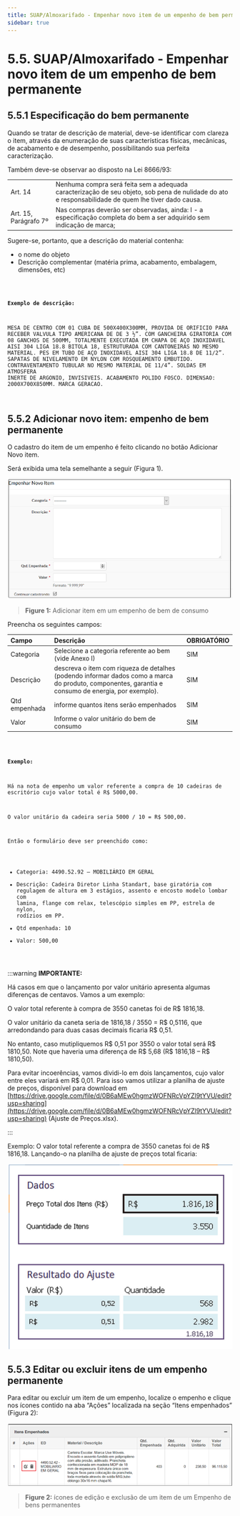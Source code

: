 ```yaml
---
title: SUAP/Almoxarifado - Empenhar novo item de um empenho de bem permanente
sidebar: true
---
```


# 5.5. SUAP/Almoxarifado - Empenhar novo item de um empenho de bem permanente

## 5.5.1 Especificação do bem permanente

Quando se tratar de descrição de material, deve-se identificar com clareza o item, através da enumeração de
suas características físicas, mecânicas, de acabamento e de desempenho, possibilitando sua perfeita caracterização.

Também deve-se observar ao disposto na Lei 8666/93:

|           |         |
| :---------| :-------|
|Art. 14| Nenhuma compra será feita sem a adequada caracterização de seu objeto, sob pena de nulidade do ato e responsabilidade de quem lhe tiver dado causa. |
|Art. 15, Parágrafo 7º | Nas compras deverão ser observadas, ainda: I - a especificação completa do bem a ser adquirido sem indicação de marca;|

Sugere-se, portanto, que a descrição do material contenha:

* o nome do objeto
* Descrição complementar (matéria prima, acabamento, embalagem, dimensões, etc)


<code>

**Exemplo de descrição:** 

MESA DE CENTRO COM 01 CUBA DE 500X400X300MM, PROVIDA DE ORIFICIO PARA RECEBER VALVULA TIPO AMERICANA DE DE 3 ½”. COM GANCHEIRA GIRATORIA COM 08 GANCHOS DE 500MM, TOTALMENTE EXECUTADA EM CHAPA DE AÇO INOXIDAVEL AISI 304 LIGA 18.8 BITOLA 18, ESTRUTURADA COM CANTONEIRAS NO MESMO MATERIAL. PES EM TUBO DE AÇO INOXIDAVEL AISI 304 LIGA 18.8 DE 11/2”. SAPATAS DE NIVELAMENTO EM NYLON COM ROSQUEAMENTO EMBUTIDO. CONTRAVENTAMENTO TUBULAR NO MESMO MATERIAL DE 11/4”. SOLDAS EM ATMOSFERA INERTE DE ARGONIO, INVISIVEIS. ACABAMENTO POLIDO FOSCO. DIMENSAO: 2000X700X850MM. MARCA GERACAO.

</code>

## 5.5.2 Adicionar novo item: empenho de bem permanente

O cadastro do item de um empenho é feito clicando no botão Adicionar Novo item.

Será exibida uma tela semelhante a seguir (Figura 1).

![adicionar_novo_item_permanente_1](../images/adicionar_novo_item_permanente_1.png)
>**Figure 1:** Adicionar item em um empenho de bem de consumo

Preencha os seguintes campos:

| Campo | Descrição | OBRIGATÓRIO |
| :---------| :-------| :-------|
| Categoria | Selecione a categoria referente ao bem (vide Anexo I) | SIM |
| Descrição | descreva o item com riqueza de detalhes (podendo informar dados como a marca do produto, componentes, garantia e consumo de energia, por exemplo). | SIM |
| Qtd empenhada | informe quantos itens serão empenhados | SIM |
| Valor | Informe o valor unitário do bem de consumo | SIM |

<code>

**Exemplo:** 

Há na nota de empenho um valor referente a compra de 10 cadeiras de escritório cujo valor total é R$ 5000,00.

O valor unitário da cadeira seria 5000 / 10 = R$ 500,00.

Então o formulário deve ser preenchido como:

  * Categoria: 4490.52.92 – MOBILIÁRIO EM GERAL
  * Descrição: Cadeira Diretor Linha Standart, base giratória com regulagem de altura em 3 estágios, assento e encosto modelo lombar com lamina, flange com relax, telescópio simples em PP, estrela de nylon, rodízios em PP.
  * Qtd empenhada: 10
  * Valor: 500,00

</code>

:::warning **IMPORTANTE:**

Há casos em que o lançamento por valor unitário apresenta algumas diferenças de centavos. Vamos a um exemplo:

O valor total referente à compra de 3550 canetas foi de R$ 1816,18.

O valor unitário da caneta seria de 1816,18 / 3550 = R$ 0,5116, que arredondando para duas casas decimais ficaria R$ 0,51.

No entanto, caso mutipliquemos R$ 0,51 por 3550 o valor total será R$ 1810,50. Note que haveria uma diferença de R$ 5,68 (R$ 1816,18 – R$ 1810,50).

Para evitar incoerências, vamos dividi-lo em dois lançamentos, cujo valor entre eles variará em R$ 0,01. Para isso vamos utilizar a planilha de ajuste de preços,   disponível para download em [https://drive.google.com/file/d/0B6aMEw0hgmzWOFNRcVpYZl9tYVU/edit?usp=sharing](https://drive.google.com/file/d/0B6aMEw0hgmzWOFNRcVpYZl9tYVU/edit?usp=sharing) (Ajuste de Preços.xlsx).

:::

Exemplo: O valor total referente a compra de 3550 canetas foi de R$ 1816,18. Lançando-o na planilha de ajuste de preços total ficaria:

![010](../images/010.png)


## 5.5.3 Editar ou excluir itens de um empenho permanente

Para editar ou excluir um item de um empenho, localize o empenho e clique nos ícones contido na aba “Ações” localizada na seção “Itens empenhados” (Figura 2):

![012](../images/012.png)
>**Figure 2:** ícones de edição e exclusão de um item de um Empenho de bens permanentes
